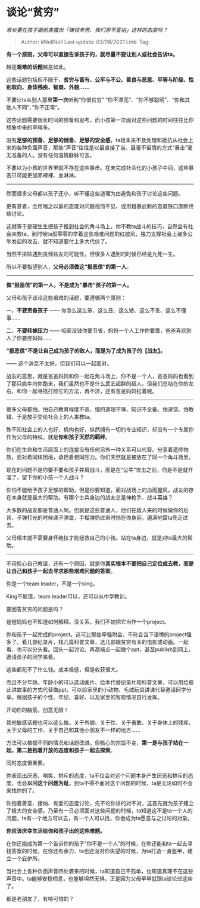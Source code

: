 # 谈论“贫穷”
*家长要在孩子面前表露出「赚钱辛苦、我们家不富裕」这样的态度吗？*

> Author: #NellNell 
> Last update: *03/08/2021* 
> Link:
> Tag:    
  
**有一个原则，父母可以直接告诉孩子的，就尽量不要让别人或社会告诉ta。**

越是**艰难的话题**越是如此。

这些话题包括但不限于，**贫穷与富有、公平与不公、善良与恶意、平等与阶级、性别取向、身体残疾、智商、外貌……**

不要让ta从别人那里**第一次**听到“你很贫穷” “你不漂亮”、“你不够聪明”、“你和其他人不同“、”你不正常“。

这些话题需要很长时间的预备和思考，而小孩第一次面对这些问题的时间往往比你想象中来的早得多。

没有**足够的预备、足够的储备、足够的安全感**，ta根本来不及处理和抵抗从社会上来的各种负面声音，那些“声音”往往是以最直接了当、最毫不留情的方式“暴击”毫无准备的人。没有任何温情脉脉可言。

不要以为小孩的世界里就不存在这些暴击。在未完成社会化的小孩子中间，这些暴击只可能更加赤裸裸、血淋淋。

---

然而很多父母都以孩子还小，听不懂这些道理为由避免和孩子讨论这些问题。

更有甚者，会用嗤之以鼻的态度对问题视而不见、或用粗暴武断的态度铁口直断终结讨论。

这就等于是硬生生把孩子推到社会的角斗场上，你不教ta战斗的技巧，自然会有社会来教ta。到时候ta孤零零的举着这些艰难问题的红披风，独力支撑社会上诸多公牛发起的攻击，就不知道要付上多大代价了。

当然不排除遇到良师益友的可能性，但很多人遇到的时候已经是九死一生。

所以不要指望别人，**父母必须做这“报恶信”的第一人**。

---

**做“报恶信”的第一人，不是成为“暴击”孩子的第一人。**

父母和孩子谈论这些艰难的话题，要遵循两个原则：

一，**不要责备孩子** —— 你怎么这么笨、这么丑、这么矮、这么不乖、这么不懂事……

二，**不要转嫁压力** —— 咱家没钱你要节省，妈妈一个人工作你要乖，爸爸喜欢别人了你要疼妈妈……

**“报恶信”不是让自己成为孩子的敌人，而是为了成为孩子的【战友】。**

—— 这个消息不太好，但我们可以一起面对。

战友的意思，就是爸爸妈妈和你一起在角斗场上，你不是一个人，爸爸妈妈也看到了那只疯牛向你跑来，我们虽然也不是什么武艺超群的超人，但我们总站在你的左右，和你一起寻找打败它的方法，再不济，还有爸爸妈妈扛着呢。

---

很多父母都怕。怕自己教育程度不高、懂的道理不够、知识不全备。怕说错、怕教错，于是放手交给社会上的人来教ta。

殊不知社会上的人也好、机构也好，纵然拥有一切的专业知识，却没有一个专属你作为父母的特权，就是**你和孩子天然的羁绊**。

你们在生命和生活层面上的连接没有任何另外一种关系可以代替。分享着遗传物质，面对着同样困境，承担着相同压力。你们天然就是被放在了同一个角斗场里。

现在的问题不是你要不要和孩子并肩战斗，而是在“公牛”攻击之前，你是不是就开溜了，留下你的小孩一个人战斗？

你怕不能给予孩子足够的帮助，但是你要知道，面对战场上的血雨腥风，战友的存在本身就是最大的帮助。有哪个士兵身边的战友总是神枪手、战斗英雄？

大多数的战友都是普通人啊。但就是这些普通人，他们在敌人来的时候做你的后背，子弹打光的时候递子弹盒，手榴弹扔过来时挡在你身前，遍满地雷ta先走过去。

父母根本就不需要身怀绝技才能拯救自己的小孩。站在ta身边，就是对ta最大的帮助。

---

不用担心自己教错，还有一个原因，就是你**其实根本不要把自己定位成去教，而是让自己和孩子一起去寻求那些艰难问题的答案**。

你是一个team leader，不是一个king。

King不能错，team leader可以，还可以从中学教训。

要回答贫穷的问题是吗？

爸爸妈妈也不知道如何解释。没关系，我们不妨把它当作一个project。

你和孩子一起完成的project。这可比那些牵强附会、不符合当下语境的project强多了。看几部纪录片，找几篇科普文章，选几部跟贫穷有关的电影或动画。一起看，也可以分头看。回头一起讨论。再高端点一起做个ppt，甚至publish到网上，邀请孩子的同学来看。

这些都花不了什么钱。成本极低，但是收获很大。

而且不分年龄。年龄小的可以选动画片、绘本代替纪录片和科普文章，可以用给彼此讲故事的方式代替做ppt，可以给家里的小动物、毛绒玩具讲课代替邀请同学分享。根据孩子的个性、年纪、喜好、以及家里的客观情况自行发挥。

开动你的脑筋，创意无限！

其他敏感话题也可以这么做。关于外貌、关于性、关于勇敢、关于身体上的残疾、关于父母的工作、关于自己和其他小朋友不一样的地方……

方法可以根据不同的情况和话题改进。但核心的宗旨不变，**第一是与孩子站在一起，第二是抱着开放的态度和孩子一起去探索**。

同时态度很重要。

你表现出厌恶、嘲笑、排斥的态度，ta不仅会对这个问题本身产生厌恶和排斥的态度，也会**以问这个问题为耻**。到ta不得不面对这个问题的时候，ta是无论如何不会来找你的了。

你抱着善意、接纳、有爱的态度讨论，先不论你讲的对不对，这首先就为孩子建立了极大的安全感。乃至有一日必须面对这些问题的时候，ta知道这不是ta一个人的问题，ta有一个地方可以去，有一个人可以找，你会成为ta愿意与之讨论的对象。

**你应该庆幸生活给你和孩子出的这些难题。**

在你还能成为第一个告诉你的孩子“你不是一个人”的时候，在你还能和ta一起去寻找答案的时候，在你还有余力、ta也还没对你失望的时候，为ta打造一身盔甲，建立一个庇护所。

当社会上各种负面声音四处袭来的时候，ta知道自己不孤单，也知道真理不在这些声音中。ta能够安稳栖息，也能够坦然无惧，正是因为父母早早就跟ta谈论过这些了。

都是老朋友了，有啥可怕的？